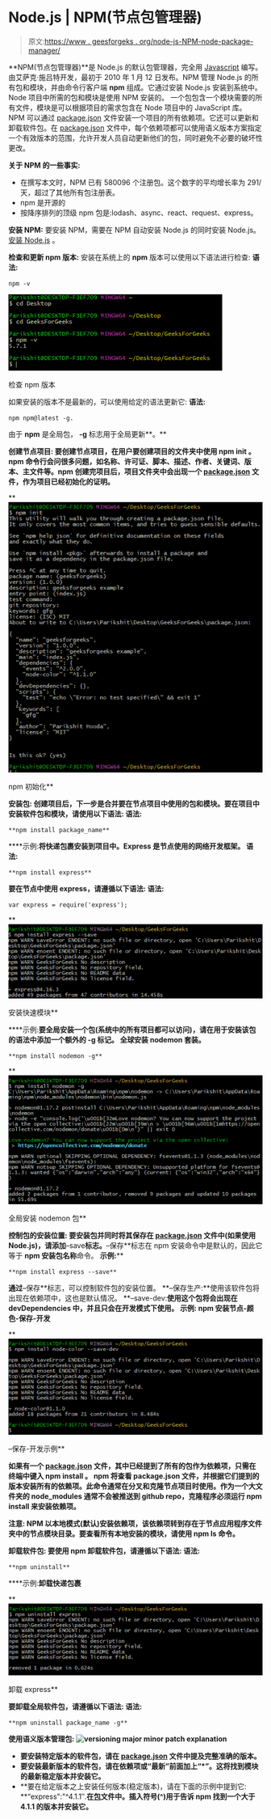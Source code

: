 # Node.js | NPM(节点包管理器)

> 原文:[https://www . geesforgeks . org/node-js-NPM-node-package-manager/](https://www.geeksforgeeks.org/node-js-npm-node-package-manager/)

**NPM(节点包管理器)**是 Node.js 的默认包管理器，完全用 [Javascript](https://www.geeksforgeeks.org/javascript-tutorial/) 编写。由艾萨克·施吕特开发，最初于 2010 年 1 月 12 日发布。NPM 管理 Node.js 的所有包和模块，并由命令行客户端 **npm** 组成。它通过安装 Node.js 安装到系统中。Node 项目中所需的包和模块是使用 NPM 安装的。
一个包包含一个模块需要的所有文件，模块是可以根据项目的需求包含在 Node 项目中的 JavaScript 库。
NPM 可以通过 [package.json](https://www.geeksforgeeks.org/node-js-package-json/) 文件安装一个项目的所有依赖项。它还可以更新和卸载软件包。在 [package.json](https://www.geeksforgeeks.org/node-js-package-json/) 文件中，每个依赖项都可以使用语义版本方案指定一个有效版本的范围，允许开发人员自动更新他们的包，同时避免不必要的破坏性更改。

**关于 NPM 的一些事实:**

*   在撰写本文时，NPM 已有 580096 个注册包。这个数字的平均增长率为 291/天，超过了其他所有包注册表。
*   npm 是开源的
*   按降序排列的顶级 npm 包是:lodash、async、react、request、express。

**安装 NPM:**
要安装 NPM，需要在 NPM 自动安装 Node.js 的同时安装 Node.js。
[安装 Node.js](https://nodejs.org/en/) 。

**检查和更新 npm 版本:**
安装在系统上的 **npm** 版本可以使用以下语法进行检查:
**语法:**

```
npm -v

```

![npm -v output](img/ec44f2346321952ec6401c80a64ad742.png)

检查 npm 版本

如果安装的版本不是最新的，可以使用给定的语法更新它:
**语法:**

```
npm npm@latest -g.

```

由于 **npm** 是全局包， **-g** 标志用于全局更新**。**

****创建节点项目:**
要创建节点项目，在用户要创建项目的文件夹中使用 **npm init** 。npm 命令行会问很多问题，如**名称、许可证、脚本、描述、作者、关键词、版本、主文件**等。npm 创建完项目后，项目文件夹中会出现一个 [package.json](https://www.geeksforgeeks.org/node-js-package-json/) 文件，作为项目已经初始化的证明。** 

**![npm init](img/75e0bfaa31e76e2c28b11615ef70f1d7.png)

npm 初始化** 

****安装包:**
创建项目后，下一步是合并要在节点项目中使用的包和模块。要在项目中安装软件包和模块，请使用以下语法:
**语法:****

```
**npm install package_name** 
```

****示例:**将快递包裹安装到项目中。Express 是节点使用的网络开发框架。
**语法:****

```
**npm install express**
```

**要在节点中使用 express，请遵循以下语法:
**语法:****

```
var express = require('express'); 
```

**![npm install express](img/0e781ddf3fb431e516c6140e4adf7bc4.png)

安装快速模块** 

****示例:**要全局安装一个包(系统中的所有项目都可以访问)，请在用于安装该包的语法中添加一个额外的 **-g** 标记。
全球安装 **nodemon** 套装。**

```
**npm install nodemon -g**
```

**![npm install nodemon -g global module install example](img/7673df083958da3177c1bc65fe2fe7ae.png)

全局安装 nodemon 包** 

****控制包的安装位置:**
要安装包并同时将其保存在 [package.json](https://www.geeksforgeeks.org/node-js-package-json/) 文件中(如果使用 Node.js)，请添加**–save**标志。**–保存**标志在 npm 安装命令中是默认的，因此它等于 **npm 安装包名称**命令。
**示例:****

```
**npm install express --save**
```

**通过**–保存**标志，可以控制软件包的安装位置。
**–保存生产:**使用该软件包将出现在依赖项中，这也是默认情况。
**–save-dev:**使用这个包将会出现在 devDependencies 中，并且只会在开发模式下使用。
**示例:** npm 安装节点-颜色-保存-开发** 

**![npm install --save-dev example. development dependency installed](img/3db5046a39be0f2cfd12fc81c21482f9.png)

–保存-开发示例** 

**如果有一个 [package.json](https://www.geeksforgeeks.org/node-js-package-json/) 文件，其中已经提到了所有的包作为依赖项，只需在终端中键入 **npm install** 。 **npm** 将查看 package.json 文件，并根据它们提到的版本安装所有的依赖项。此命令通常在分叉和克隆节点项目时使用。作为一个大文件夹的 **node_modules** 通常不会被推送到 github repo，克隆程序必须运行 **npm install** 来安装依赖项。**

****注意:** NPM 以本地模式(默认)安装依赖项，该依赖项转到存在于节点应用程序文件夹中的**节点模块**目录。要查看所有本地安装的模块，请使用 **npm ls** 命令。**

****卸载软件包:**
要使用 npm 卸载软件包，请遵循以下语法:
**语法:****

```
**npm uninstall** 
```

****示例:**卸载快递包裹** 

**![npm install package_name example](img/8e4058efa3fa27d1487544570677b0c0.png)

卸载 express** 

**要卸载全局软件包，请遵循以下语法:
**语法:****

```
**npm uninstall package_name -g**
```

****使用语义版本管理包:**
![versioning major minor patch explanation](img/811cffe5e4239a06ab1241b80347a3ab.png)**

*   **要安装特定版本的软件包，请在 [package.json](https://www.geeksforgeeks.org/node-js-package-json/) 文件中提及完整准确的版本。**
*   **要安装最新版本的软件包，请在依赖项或“最新”前面加上“*”。这将找到模块的最新稳定版本并安装它。**
*   **要在给定版本之上安装任何版本(稳定版本)，请在下面的示例中提到它:
    **“express":"^4.1.1″.**在[包](https://www.geeksforgeeks.org/node-js-package-json/)文件中。插入符号(^)用于告诉 npm 找到一个大于 4.1.1 的版本并安装它。**
